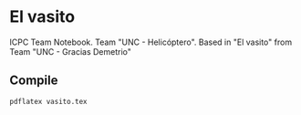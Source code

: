 # El vasito #

ICPC Team Notebook. Team "UNC - Helicóptero".
Based in "El vasito" from Team "UNC - Gracias Demetrio"

## Compile
``pdflatex vasito.tex``

